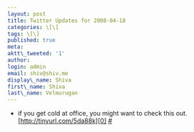```yaml
---
layout: post
title: Twitter Updates for 2008-04-18
categories: \[\]
tags: \[\]
published: true
meta:
aktt\_tweeted: '1'
author:
login: admin
email: shiv@shiv.me
display\_name: Shiva
first\_name: Shiva
last\_name: Velmurugan
---
```


* if you get cold at office, you might want to check this out. [http://tinyurl.com/5da88k][0] [\#][1]


[0]: http://tinyurl.com/5da88k
[1]: http://twitter.com/shvelmur/statuses/792048062